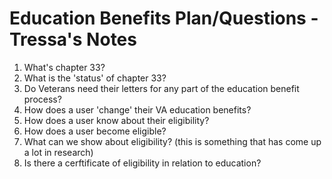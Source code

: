 # Education Benefits Plan/Questions - Tressa's Notes

1. What's chapter 33? 
2. What is the 'status' of chapter 33?
3. Do Veterans need their letters for any part of the education benefit process?
4. How does a user 'change' their VA education benefits?
5. How does a user know about their eligibility?
6. How does a user become eligible?
7. What can we show about eligibility? (this is something that has come up a lot in research)
8. Is there a cerftificate of eligibility in relation to education?
